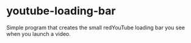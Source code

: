 # youtube-loading-bar
Simple program that creates the small redYouTube loading bar you see when you launch a video.

